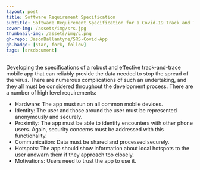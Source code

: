 ```yaml
---
layout: post
title: Software Requirement Specification
subtitle: Software Requirement Specification for a Covid-19 Track and Trace App.
cover-img: /assets/img/srs.jpg
thumbnail-img: /assets/img/L.png
gh-repo: JasonBallantyne/SRS-Covid-App
gh-badge: [star, fork, follow]
tags: [srsdocument]
---
```


Developing the specifications of a robust and effective track-and-trace mobile app that can reliably provide the data needed to stop the spread of the virus. 
There are numerous complications of such an undertaking, and they all must be considered throughout the development process.
There are a number of high level requirements:
- Hardware: The app must run on all common mobile devices.
- Identity: The user and those around the user must be represented anonymously
and securely.
- Proximity: The app must be able to identify encounters with other phone users. Again, security concerns must be addressed with this functionality.
- Communication: Data must be shared and processed securely.
- Hotspots: The app should show information about local hotspots to the user andwarn them if they approach too closely.
- Motivations: Users need to trust the app to use it.
